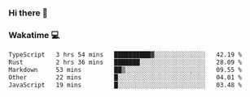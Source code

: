 ### Hi there 👋

<!--
**kikyou14/kikyou14** is a ✨ _special_ ✨ repository because its `README.md` (this file) appears on your GitHub profile.

Here are some ideas to get you started:

- 🔭 I’m currently working on ...
- 🌱 I’m currently learning ...
- 👯 I’m looking to collaborate on ...
- 🤔 I’m looking for help with ...
- 💬 Ask me about ...
- 📫 How to reach me: ...
- 😄 Pronouns: ...
- ⚡ Fun fact: ...
-->

### Wakatime 💻

<!--START_SECTION:waka-->

```txt
TypeScript   3 hrs 54 mins   ██████████▓░░░░░░░░░░░░░░   42.19 %
Rust         2 hrs 36 mins   ███████░░░░░░░░░░░░░░░░░░   28.09 %
Markdown     53 mins         ██▒░░░░░░░░░░░░░░░░░░░░░░   09.55 %
Other        22 mins         █░░░░░░░░░░░░░░░░░░░░░░░░   04.01 %
JavaScript   19 mins         █░░░░░░░░░░░░░░░░░░░░░░░░   03.48 %
```

<!--END_SECTION:waka-->